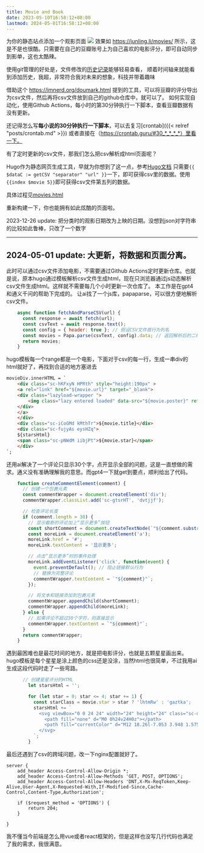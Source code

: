 ```yaml
---
title: Movie and Book
date: 2023-05-10T16:58:12+08:00
lastmod: 2024-05-01T16:58:12+08:00
---
```

为你的静态站点添加一个观影页面
![](https://s2.loli.net/2023/05/18/vW2XouUbzfEKxGc.png)
效果如 https://junling.li/movies/ 所示，这是不是也很酷。只需要在自己的豆瓣账号上为自己喜欢的电影评分，即可自动同步到影单，这也太酷辣。


使用git管理的好处是，文件修改的[历史记录](https://github.githistory.xyz/BachWV/BachWV.github.io/blob/master/csv/douban/movie.csv)能够轻易查看， 顺着时间轴来就能看到添加历史，我超，非常符合我对未来的想象，科技并带着趣味

借助这个 https://imnerd.org/doumark.html 提到的工具，可以将豆瓣的评分导出为csv文件，然后再将csv文件放到自己的github仓库中，就可以了。
如何实现自动化，使用Github Actions，每小时的第30分钟执行一下脚本，查看豆瓣数据有没有更新。

还记得怎么写**每小说的30分钟执行一下脚本**，可以去复习[crontab]({{< relref "posts/crontab.md" >}}) 或者直接在（https://crontab.guru/#30_*_*_*_*）里看一下。

有了定时更新的csv文件，那我们怎么把csv解析成html页面呢？

Hugo作为静态网页生成工具，早就为你想到了这一点，参考[Hugo文档](https://gohugo.io/templates/data-templates/) 只需要`{{ $dataC := getCSV "separator" "url" }}`一下，即可获得csv里的数据。使用`{{index $movie 5}}`即可获得csv文件第五列的数据。

具体过程见[movies.html](https://github.com/BachWV/BachWV.github.io/blob/master/themes/hugo-theme-tokiwa/layouts/_default/movies.html)

重新构建一下，你也能拥有如此炫酷的页面啦。

2023-12-26 update: 把分类时的观影日期改为上映的日期。没想到json对字符串的比较如此鲁棒，只改了一个数字

-------------------

## 2024-05-01 update: 大更新，将数据和页面分离。

此时可以通过csv文件添加电影，不需要通过Github Actions定时更新仓库。也就是说，原本hugo通过模板解析csv文件生成html，现在只浏览器通过js动态解析csv文件生成html。这样就不需要每几个小时更新一次仓库了。
本工作是在gpt4和通义千问的帮助下完成的。
让ai找了一个js库，papaparse，可以很方便地解析csv文件。
```js
    async function fetchAndParseCSV(url) {
      const response = await fetch(url);
      const csvText = await response.text();
      const config = { header: true }; // 假设CSV文件首行为列名
      const movies = Papa.parse(csvText, config).data; // 返回解析后的二维数组，每行一个数组
      return movies;
    }
```
hugo模板每一个range都是一个电影，下面对于csv的每一行，生成一串div的html就好了，再找到合适的地方塞进去
```html
movieDiv.innerHTML = `
    <div class="sc-hKFxyN HPRth" style="height:190px" >
    <a rel="link" href="${movie.url}" target="_blank">
    <div class="lazyload-wrapper ">
        <img class="lazy entered loaded" data-src="${movie.poster}" referrer-policy="no-referrer" loading="lazy" alt="${movie.title}" width="150" height="220" data-ll-status="loaded" src="${movie.poster}">
    </div>
    </a>
    </div>
    <div class="sc-iCoGMd kMthTr">${movie.title}</div>
    <div class="sc-fujyAs eysHZq">
    ${starsHtml} 
    <span class="sc-pNWdM iibjPt">${movie.star}</span>
    </div>          
`;
```
还用ai解决了一个评论只显示30个字，点开显示全部的问题，这是一直想做的需求。通义没有准确理解我的意思。而gpt4一下就get到要点，顺利给出了代码。
```js
    function createCommentElement(comment) {
      // 创建一个包裹元素
      const commentWrapper = document.createElement('div');
      commentWrapper.classList.add('sc-gtsrHT', 'dvtjjf');

      // 检查评论长度
      if (comment.length > 30) {
        // 显示截断的评论加上“显示更多”按钮
        const shortComment = document.createTextNode(`"${comment.substring(0, 30)}..." `);
        const moreLink = document.createElement('a');
        moreLink.href = '#';
        moreLink.textContent = '显示更多';

        // 点击“显示更多”时的事件处理
        moreLink.addEventListener('click', function(event) {
          event.preventDefault(); // 阻止链接默认行为
          // 替换为完整评论
          commentWrapper.textContent = `"${comment}"`;
        });

        // 将文本和链接添加到包裹元素
        commentWrapper.appendChild(shortComment);
        commentWrapper.appendChild(moreLink);
      } else {
        // 如果评论不超过30个字符，则直接显示
        commentWrapper.textContent = `"${comment}"`;
      }
      return commentWrapper;
    }
```
遇到最困难也是最花时间的地方，就是把电影评分，也就是五颗星星画出来。hugo模板是每个星星是涂上颜色的css还是没涂，当然html也很简单，不过我用ai生成这段代码时走了一些弯路。
```js
      // 创建星星评分的HTML
        let starsHtml = '';

        for (let star = 0; star <= 4; star += 1) {
          const starClass = movie.star > star ? 'lhtmRw' : 'gaztka';
          starsHtml += `
            <svg viewBox="0 0 24 24" width="24" height="24" class="sc-dlnjwi ${starClass}">
              <path fill="none" d="M0 0h24v24H0z"></path>
              <path fill="currentColor" d="M12 18.26l-7.053 3.948 1.575-7.928L.587 8.792l8.027-.952L12 .5l3.386 7.34 8.027.952-5.935 5.488 1.575 7.928z"></path>
            </svg>
          `;
        }
```

最后还遇到了csv的跨域问题，改一下nginx配置就好了。
```nginx
server {
    add_header Access-Control-Allow-Origin *;
    add_header Access-Control-Allow-Methods 'GET, POST, OPTIONS';
    add_header Access-Control-Allow-Headers 'DNT,X-Mx-ReqToken,Keep-Alive,User-Agent,X-Requested-With,If-Modified-Since,Cache-Control,Content-Type,Authorization';
 
    if ($request_method = 'OPTIONS') {
        return 204;
    }

}
```
我不懂当今前端是怎么用vue或者react框架的，但是这样也没写几行代码也满足了我的需求，我很满意。



